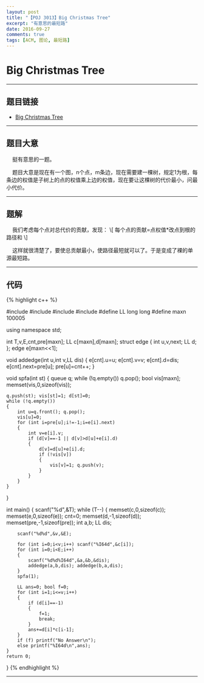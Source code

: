 ```yaml
---
layout: post
title: "【POJ 3013】Big Christmas Tree"
excerpt: "有意思的最短路"
date: 2016-09-27
comments: true
tags: [ACM, 图论, 最短路]
---
```


# Big Christmas Tree


----------

## 题目链接

- [Big Christmas Tree](http://poj.org/problem?id=3013)


----------

## 题目大意

&#160;&#160;&#160;&#160;挺有意思的一题。

&#160;&#160;&#160;&#160;题目大意是现在有一个图，n个点，m条边，现在需要建一棵树，规定1为根，每条边的权值是子树上的点的权值乘上边的权值，现在要让这棵树的代价最小，问最小代价。


----------

## 题解

&#160;&#160;&#160;&#160;我们考虑每个点对总代价的贡献，发现：
\\[
每个点的贡献=点权值*改点到根的路径和
\\]

&#160;&#160;&#160;&#160;这样就很清楚了，要使总贡献最小，使路径最短就可以了。于是变成了裸的单源最短路。


----------

## 代码

{% highlight c++ %}

#include <iostream>
#include <cstdio>
#include <cstring>
#include <queue>
#define LL long long
#define maxn 100005

using namespace std;

int T,v,E,cnt,pre[maxn];
LL c[maxn],d[maxn];
struct edge
{
    int u,v,next;
    LL d;
};
edge e[maxn<<1];

void addedge(int u,int v,LL dis)
{
    e[cnt].u=u; e[cnt].v=v; e[cnt].d=dis;
    e[cnt].next=pre[u]; pre[u]=cnt++;
}

void spfa(int st)
{
    queue<int> q;
    while (!q.empty()) q.pop();
    bool vis[maxn];
    memset(vis,0,sizeof(vis));

    q.push(st); vis[st]=1; d[st]=0;
    while (!q.empty())
    {
        int u=q.front(); q.pop();
        vis[u]=0;
        for (int i=pre[u];i!=-1;i=e[i].next)
        {
            int v=e[i].v;
            if (d[v]==-1 || d[v]>d[u]+e[i].d)
            {
                d[v]=d[u]+e[i].d;
                if (!vis[v])
                {
                    vis[v]=1; q.push(v);
                }
            }
        }
    }
}

int main()
{
    scanf("%d",&T);
    while (T--)
    {
        memset(c,0,sizeof(c));
        memset(e,0,sizeof(e)); cnt=0;
        memset(d,-1,sizeof(d));
        memset(pre,-1,sizeof(pre));
        int a,b; LL dis;

        scanf("%d%d",&v,&E);

        for (int i=0;i<v;i++) scanf("%I64d",&c[i]);
        for (int i=0;i<E;i++)
        {
            scanf("%d%d%I64d",&a,&b,&dis);
            addedge(a,b,dis); addedge(b,a,dis);
        }
        spfa(1);

        LL ans=0; bool f=0;
        for (int i=1;i<=v;i++)
        {
            if (d[i]==-1)
            {
                f=1;
                break;
            }
            ans+=d[i]*c[i-1];
        }
        if (f) printf("No Answer\n");
        else printf("%I64d\n",ans);
    }
    return 0;
}
{% endhighlight %}


----------

